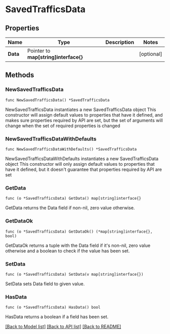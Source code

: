 # SavedTrafficsData

## Properties

Name | Type | Description | Notes
------------ | ------------- | ------------- | -------------
**Data** | Pointer to **map[string]interface{}** |  | [optional] 

## Methods

### NewSavedTrafficsData

`func NewSavedTrafficsData() *SavedTrafficsData`

NewSavedTrafficsData instantiates a new SavedTrafficsData object
This constructor will assign default values to properties that have it defined,
and makes sure properties required by API are set, but the set of arguments
will change when the set of required properties is changed

### NewSavedTrafficsDataWithDefaults

`func NewSavedTrafficsDataWithDefaults() *SavedTrafficsData`

NewSavedTrafficsDataWithDefaults instantiates a new SavedTrafficsData object
This constructor will only assign default values to properties that have it defined,
but it doesn't guarantee that properties required by API are set

### GetData

`func (o *SavedTrafficsData) GetData() map[string]interface{}`

GetData returns the Data field if non-nil, zero value otherwise.

### GetDataOk

`func (o *SavedTrafficsData) GetDataOk() (*map[string]interface{}, bool)`

GetDataOk returns a tuple with the Data field if it's non-nil, zero value otherwise
and a boolean to check if the value has been set.

### SetData

`func (o *SavedTrafficsData) SetData(v map[string]interface{})`

SetData sets Data field to given value.

### HasData

`func (o *SavedTrafficsData) HasData() bool`

HasData returns a boolean if a field has been set.


[[Back to Model list]](HOW-TO.md#documentation-for-models) [[Back to API list]](HOW-TO.md#documentation-for-api-endpoints) [[Back to README]](HOW-TO.md)


